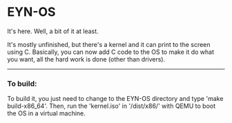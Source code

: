 # EYN-OS

It's here. Well, a bit of it at least.

It's mostly unfinished, but there's a kernel and it can print to the screen using C. Basically, you can now add C code to the OS to make it do what you want, all the hard work is done (other than drivers).

---

### To build:

To build it, you just need to change to the EYN-OS directory and type 'make build-x86_64'. Then, run the 'kernel.iso' in '/dist/x86/' with QEMU to boot the OS in a virtual machine.
